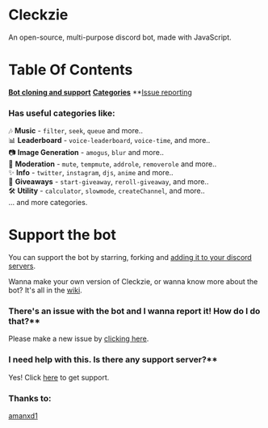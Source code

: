 # Cleckzie
An open-source, multi-purpose discord bot, made with JavaScript.

# Table Of Contents
**[Bot cloning and support](https://github.com/spreehertz/cleckzie#support-the-bot)**
**[Categories](https://github.com/spreehertz/cleckzie/#has-useful-categories-like)**
**[Issue reporting](https://github.com/spreehertz/cleckzie#there)


### Has useful categories like:
🎶 **Music** - `filter`, `seek`, `queue` and more.. <br>
📊 **Leaderboard** - `voice-leaderboard`, `voice-time`, and more.. <br>
📷 **Image Generation** - `amogus`, `blur` and more.. <br>
🔨 **Moderation** - `mute`, `tempmute`, `addrole`, `removerole` and more.. <br>
✨ **Info** - `twitter`, `instagram`, `djs`, `anime` and more.. <br>
🎁 **Giveaways** - `start-giveaway`, `reroll-giveaway`, and more.. <br>
🛠 **Utility** - `calculator`, `slowmode`, `createChannel`, and more.. <br>
... and more categories.

# Support the bot
You can support the bot by starring, forking and  [adding it to your discord servers](https://dsc.gg/cleckzie).

Wanna make your own version of Cleckzie, or wanna know more about the bot? It's all in the [wiki](https://github.com/spreehertz/cleckzie/wiki).

### There's an issue with the bot and I wanna report it! How do I do that?** <br>

Please make a new issue by [clicking here](https://github.com/SpreeHertz/Cleckzie/issues).

### I need help with this. Is there any support server?** 
Yes! Click [here](https://discord.gg/KCzWPGJWtk) to get support.

### Thanks to:
[amanxd1](https://github.com/amanxd1)
